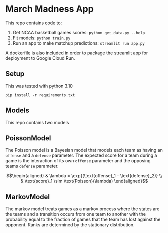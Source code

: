 # March Madness App

This repo contains code to:

1. Get NCAA basketball games scores: `python get_data.py --help`
2. Fit models: `python train.py`
3. Run an app to make matchup predictions: `streamlit run app.py`

A dockerfile is also included in order to package the streamlit app for deployment to Google Cloud Run.

## Setup

This was tested with python 3.10

```shell
pip install -r requirements.txt
```

## Models

This repo contains two models

## PoissonModel

The Poisson model is a Bayesian model that models each team as having an `offense` and a `defense` parameter. The expected score for a team during a game is the interaction of its own `offense` parameter and the opposing teams `defense` parameter.

```math
\begin{aligned}
& \lambda = \exp{(\text{offense}_1 - \text{defense}_2)} \\
& \text{score}_1 \sim \text{Poisson}(\lambda)
\end{aligned}
```
## MarkovModel

The markov model treats games as a markov process where the states are the teams and a transition occurs from one team to another with the probability equal to the fraction of games that the team has lost against the opponent.
Ranks are determined by the stationary distribution.
